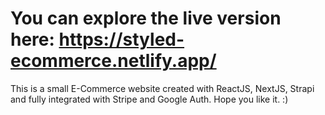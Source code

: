 # You can explore the live version here: https://styled-ecommerce.netlify.app/

This is a small E-Commerce website created with ReactJS, NextJS, Strapi and fully integrated with Stripe and Google Auth.
Hope you like it. :)
